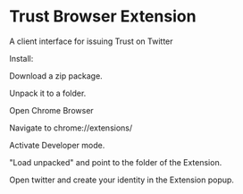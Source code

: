 # Trust Browser Extension
A client interface for issuing Trust on Twitter

Install:

Download a zip package.
 
Unpack it to a folder.

Open Chrome Browser

Navigate to chrome://extensions/

Activate Developer mode.

"Load unpacked" and point to the folder of the Extension.

Open twitter and create your identity in the Extension popup.

